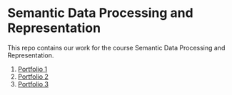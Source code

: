 # Semantic Data Processing and Representation

This repo contains our work for the course Semantic Data Processing and Representation.

1. [Portfolio 1](./portfolio1/README.md)
2. [Portfolio 2](./portfolio2/README.md)
3. [Portfolio 3](./portfolio3/README.md)
